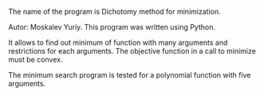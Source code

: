 The name of the program is Dichotomy method for minimization.

Autor: Moskalev Yuriy.
This program was written using Python.

It allows to find out minimum of function
with many arguments and restrictions for each arguments.
The objective function in a call to minimize must be convex.

The minimum search program is tested for
a polynomial function with five arguments.
